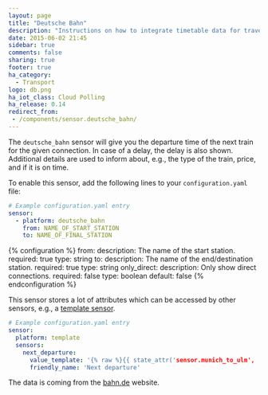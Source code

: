 ```yaml
---
layout: page
title: "Deutsche Bahn"
description: "Instructions on how to integrate timetable data for traveling in Germany within Home Assistant."
date: 2015-06-02 21:45
sidebar: true
comments: false
sharing: true
footer: true
ha_category:
  - Transport
logo: db.png
ha_iot_class: Cloud Polling
ha_release: 0.14
redirect_from:
 - /components/sensor.deutsche_bahn/
---
```



The `deutsche_bahn` sensor will give you the departure time of the next train for the given connection. In case of a delay, the delay is also shown. Additional details are used to inform about, e.g., the type of the train, price, and if it is on time.

To enable this sensor, add the following lines to your `configuration.yaml` file:

```yaml
# Example configuration.yaml entry
sensor:
  - platform: deutsche_bahn
    from: NAME_OF_START_STATION
    to: NAME_OF_FINAL_STATION
```
{% configuration %}
from:
  description: The name of the start station.
  required: true
  type: string
to:
  description: The name of the end/destination station.
  required: true
  type: string
only_direct:
  description: Only show direct connections.
  required: false
  type: boolean
  default: false
{% endconfiguration %}

This sensor stores a lot of attributes which can be accessed by other sensors, e.g., a [template sensor](/components/sensor.template/).

```yaml
# Example configuration.yaml entry
sensor:
  platform: template
  sensors:
    next_departure:
      value_template: '{% raw %}{{ state_attr('sensor.munich_to_ulm', 'next') }}{% endraw %}'
      friendly_name: 'Next departure'
```

The data is coming from the [bahn.de](http://www.bahn.de/p/view/index.shtml) website.
